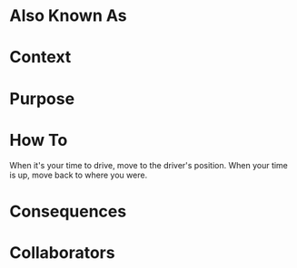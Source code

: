 ---
---
# Also Known As

# Context

# Purpose

# How To

When it's your time to drive, move to the driver's position. When your time is up, move back to where you were.

# Consequences

# Collaborators
